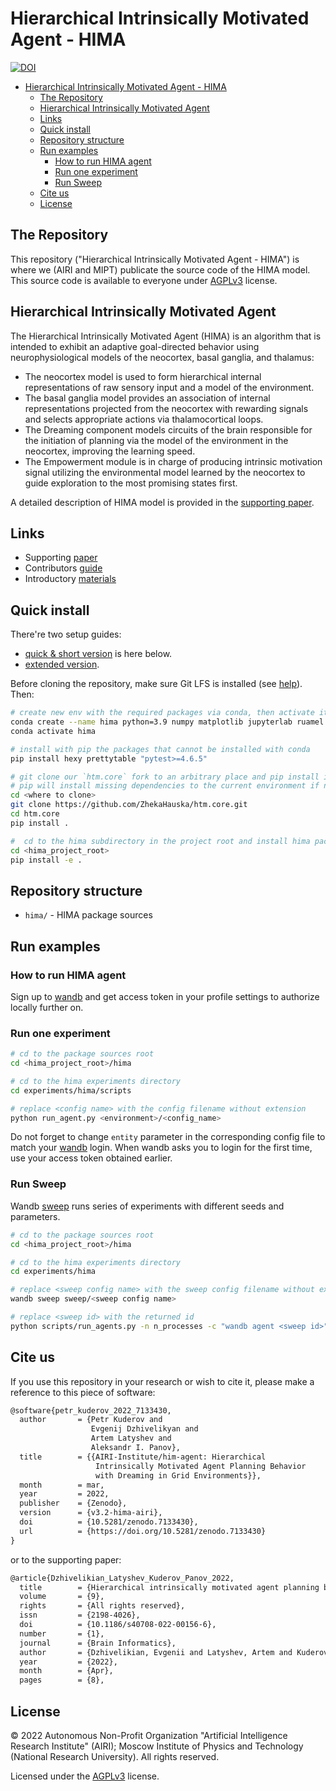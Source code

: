 # Hierarchical Intrinsically Motivated Agent - HIMA

[![DOI](https://zenodo.org/badge/DOI/10.5281/zenodo.7133430.svg)](https://doi.org/10.5281/zenodo.7133430)

- [Hierarchical Intrinsically Motivated Agent - HIMA](#hierarchical-intrinsically-motivated-agent---hima)
  - [The Repository](#the-repository)
  - [Hierarchical Intrinsically Motivated Agent](#hierarchical-intrinsically-motivated-agent)
  - [Links](#links)
  - [Quick install](#quick-install)
  - [Repository structure](#repository-structure)
  - [Run examples](#run-examples)
    - [How to run HIMA agent](#how-to-run-hima-agent)
    - [Run one experiment](#run-one-experiment)
    - [Run Sweep](#run-sweep)
  - [Cite us](#cite-us)
  - [License](#license)

## The Repository

This repository ("Hierarchical Intrinsically Motivated Agent - HIMA") is where we (AIRI and MIPT) publicate the source code of the HIMA model. This source code is available to everyone under [AGPLv3](./LICENSE) license.

## Hierarchical Intrinsically Motivated Agent

The Hierarchical Intrinsically Motivated Agent (HIMA) is an algorithm that is intended to exhibit an adaptive goal-directed behavior using neurophysiological models of the neocortex, basal ganglia, and thalamus:

- The neocortex model is used to form hierarchical internal representations of raw sensory input and a model of the environment.
- The basal ganglia model provides an association of internal representations projected from the neocortex with rewarding signals and selects appropriate actions via thalamocortical loops.
- The Dreaming component models circuits of the brain responsible for the initiation of planning via the model of the environment in the neocortex, improving the learning speed.
- The Empowerment module is in charge of producing intrinsic motivation signal utilizing the environmental model learned by the neocortex to guide exploration to the most promising states first.

A detailed description of HIMA model is provided in the [supporting paper](http://dx.doi.org/10.1186/s40708-022-00156-6).

<!-- ![HIMA Architecture](assets/hima_arch.svg) -->

## Links

- Supporting [paper](http://dx.doi.org/10.1186/s40708-022-00156-6)
- Contributors [guide](./CONTRIBUTING.md)
- Introductory [materials](./intro.md)

## Quick install

There're two setup guides:

- [quick & short version](#quick-install) is here below.
- [extended version](./install.md).

Before cloning the repository, make sure Git LFS is installed (see [help](./install.md#step-2-install-git-lfs)). Then:

```bash
# create new env with the required packages via conda, then activate it
conda create --name hima python=3.9 numpy matplotlib jupyterlab ruamel.yaml tqdm wandb mock imageio seaborn
conda activate hima

# install with pip the packages that cannot be installed with conda
pip install hexy prettytable "pytest>=4.6.5"

# git clone our `htm.core` fork to an arbitrary place and pip install it from sources
# pip will install missing dependencies to the current environment if needed
cd <where to clone>
git clone https://github.com/ZhekaHauska/htm.core.git
cd htm.core
pip install .

#  cd to the hima subdirectory in the project root and install hima package
cd <hima_project_root>
pip install -e .
```

## Repository structure

- `hima/` - HIMA package sources

## Run examples

### How to run HIMA agent

Sign up to [wandb](https://wandb.ai/) and get access token in your profile settings to authorize locally further on.

### Run one experiment

``` bash
# cd to the package sources root
cd <hima_project_root>/hima

# cd to the hima experiments directory
cd experiments/hima/scripts

# replace <config name> with the config filename without extension
python run_agent.py <environment>/<config_name>
```

Do not forget to change `entity` parameter in the corresponding config file to match your [wandb](https://wandb.ai/) login. When wandb asks you to login for the first time, use your access token obtained earlier.

### Run Sweep

Wandb [sweep](https://docs.wandb.ai/guides/sweeps) runs series of experiments with different seeds and parameters.

```bash
# cd to the package sources root
cd <hima_project_root>/hima

# cd to the hima experiments directory
cd experiments/hima

# replace <sweep config name> with the sweep config filename without extension
wandb sweep sweep/<sweep config name>

# replace <sweep id> with the returned id
python scripts/run_agents.py -n n_processes -c "wandb agent <sweep id>"
```

## Cite us

If you use this repository in your research or wish to cite it, please make a reference to this piece of software:

```latex
@software{petr_kuderov_2022_7133430,
  author       = {Petr Kuderov and
                  Evgenij Dzhivelikyan and
                  Artem Latyshev and
                  Aleksandr I. Panov},
  title        = {{AIRI-Institute/him-agent: Hierarchical 
                   Intrinsically Motivated Agent Planning Behavior
                   with Dreaming in Grid Environments}},
  month        = mar,
  year         = 2022,
  publisher    = {Zenodo},
  version      = {v3.2-hima-airi},
  doi          = {10.5281/zenodo.7133430},
  url          = {https://doi.org/10.5281/zenodo.7133430}
}
```

or to the supporting paper:

```latex
@article{Dzhivelikian_Latyshev_Kuderov_Panov_2022,
  title        = {Hierarchical intrinsically motivated agent planning behavior with dreaming in grid environments},
  volume       = {9},
  rights       = {All rights reserved},
  issn         = {2198-4026},
  doi          = {10.1186/s40708-022-00156-6},
  number       = {1},
  journal      = {Brain Informatics},
  author       = {Dzhivelikian, Evgenii and Latyshev, Artem and Kuderov, Petr and Panov, Aleksandr I.},
  year         = {2022},
  month        = {Apr},
  pages        = {8},
```

## License

© 2022 Autonomous Non-Profit Organization "Artificial Intelligence Research Institute" (AIRI); Moscow Institute of Physics and Technology (National Research University). All rights reserved.

Licensed under the [AGPLv3](./LICENSE) license.
